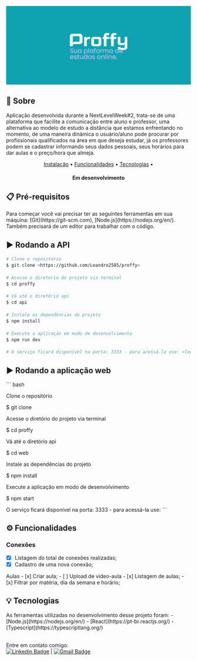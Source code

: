 <img alt="Proffy" title="Proffy" src="./assets/banner.svg"/>
<h2>📌 Sobre</h2>
<p align="left">
Aplicação desenvolvida durante a NextLevelWeek#2, trata-se de uma plataforma que facilite a comunicação entre aluno e professor, uma alternativa ao modelo de estudo a distância que estamos enfrentando no momento, de uma maneira dinâmica o usuário/aluno pode procurar por profissionais qualificados na área em que deseja estudar, já os professores podem se cadastrar informando seus dados pessoais, seus horários para dar aulas e o preço/hora que almeja.
</p>
<p align="center">
      <a href="#Pré-requisitos">Instalação</a> • 
      <a href="#Funcionalidades">Funcionalidades</a> • 
      <a href="#Tecnologias">Tecnologias</a> • 
</p>
<h4 align="center">
Em desenvolvimento
</h4>

<h2>📋 Pré-requisitos</h2>
Para começar você vai precisar ter as seguintes ferramentas em sua máquina:
[Git](https://git-scm.com), [Node.js](https://nodejs.org/en/).
Também precisará de um editor para trabalhar com o código.

<h2>▶️ Rodando a API</h2>

``` bash
# Clone o repositório
$ git clone <https://github.com/Leandro2585/proffy>

# Acesse o diretório do projeto via terminal
$ cd proffy

# Vá até o diretório api
$ cd api

# Instale as dependências do projeto
$ npm install

# Execute a aplicação em modo de desenvolvimento
$ npm run dev

# O serviço ficará disponível na porta: 3333 - para acessá-la use: <localhost:3333>
```
<h2>▶️ Rodando a aplicação web</h2>
``` bash
<p>Clone o repositório</p>
$ git clone <https://github.com/Leandro2585/proffy>

<p>Acesse o diretório do projeto via terminal</p>
$ cd proffy

<p>Vá até o diretório api</p>
$ cd web

<p> Instale as dependências do projeto</p>
$ npm install

<p> Execute a aplicação em modo de desenvolvimento</p>
$ npm start

<p> O serviço ficará disponível na porta: 3333 - para acessá-la use: <localhost:3000>
```
<h2>⚙️ Funcionalidades</h2>

<h3> Conexões</h3>

- [x] Listagem do total de conexões realizadas;
- [x] Cadastro de uma nova conexão;

</h3> Aulas</h3>
- [x] Criar aula;
- [ ] Upload de video-aula
- [x] Listagem de aulas;
    - [x] Filtrar por matéria, dia da semana e horário;
<h2>💡 Tecnologias</h2>
As ferramentas utilizadas no desenvolvimento desse projeto foram:
- [Node.js](https://nodejs.org/en/)
- [React](https://pt-br.reactjs.org/)
- [Typescript](https://typescriptlang.org/)

 <br/> Entre em contato comigo:<br/> [![Linkedin Badge](https://img.shields.io/badge/-LeandroReal-blue?style=flat-square&logo=Linkedin&logoColor=white&link=https://www.linkedin.com/in/leandro-r-434b811a5/)](https://www.linkedin.com/in/leandro-r-434b811a5/) 
| 
[![Gmail Badge](https://img.shields.io/badge/-leo.real2585@gmail.com-c14438?style=flat-square&logo=Gmail&logoColor=white&link=mailto:leo.real2585@gmail.com)](mailto:leo.real2585@gmail.com)
